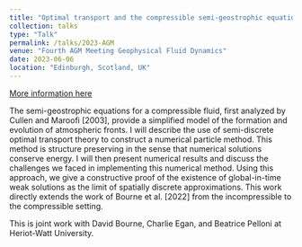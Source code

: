 ```yaml
---
title: "Optimal transport and the compressible semi-geostrophic equations"
collection: talks
type: "Talk"
permalink: /talks/2023-AGM
venue: "Fourth AGM Meeting Geophysical Fluid Dynamics"
date: 2023-06-06
location: "Edinburgh, Scotland, UK"
---
```


[More information here](https://www.hamidalemiardakani.com/fourth-agm-meeting-2023)

The semi-geostrophic equations for a compressible fluid, first analyzed by Cullen and Maroofi [2003],  provide a simplified model of the formation and evolution of atmospheric fronts. I will describe the use of semi-discrete optimal transport theory to construct a numerical particle method. This method is structure preserving in the sense that numerical solutions conserve energy. I will then present numerical results and discuss the challenges we faced in implementing this numerical method. Using this approach, we give a constructive proof of the existence of global-in-time weak solutions as the limit of spatially discrete approximations. This work directly extends the work of Bourne et al. [2022] from the incompressible to the compressible setting.

This is joint work with David Bourne, Charlie Egan, and Beatrice Pelloni at Heriot-Watt University.
